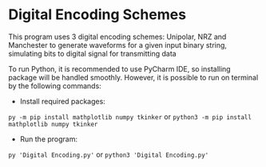 # Digital Encoding Schemes
This program uses 3 digital encoding schemes: Unipolar, NRZ and Manchester to generate waveforms for a given input binary string, simulating bits to digital signal for transmitting data

To run Python, it is recommended to use PyCharm IDE, so installing package will be handled smoothly. However, it is possible to run on terminal by the following commands:
- Install required packages:

`py -m pip install mathplotlib numpy tkinker` or `python3 -m pip install mathplotlib numpy tkinker`
- Run the program:

`py 'Digital Encoding.py'` or `python3 'Digital Encoding.py'`